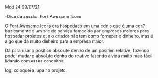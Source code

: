 Mod 24                                              09/07/21

-Dica da sessão: Font Awesome Icons

O Font Awesome Icons era hospedado em uma cdn
o que é uma cdn?
basicamente é um site de serviço fornecido por empreses 
maiores para hospedar projetos que o criador não tem como
fornecer o dinheiro, mas é algo que dá muito dinheiro para 
a empresa maior.

Dá para usar o position absolute dentro de um position
relative, fazendo poder mudar o absolute dentro do relative
fazendo a vida muito mais fácil lidando com esses conceitos.



log:
    coloquei a lupa no projeto.
